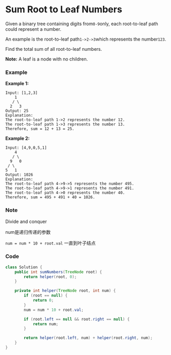 # Sum Root to Leaf Numbers

Given a binary tree containing digits from`0-9`only, each root-to-leaf path could represent a number.

An example is the root-to-leaf path`1->2->3`which represents the number`123`.

Find the total sum of all root-to-leaf numbers.

**Note:** A leaf is a node with no children.

### **Example**

**Example 1:**

```
Input: [1,2,3]
    1
   / \
  2   3
Output: 25
Explanation:
The root-to-leaf path 1->2 represents the number 12.
The root-to-leaf path 1->3 represents the number 13.
Therefore, sum = 12 + 13 = 25.
```

**Example 2:**

```
Input: [4,9,0,5,1]
    4
   / \
  9   0
 / \
5   1
Output: 1026
Explanation:
The root-to-leaf path 4->9->5 represents the number 495.
The root-to-leaf path 4->9->1 represents the number 491.
The root-to-leaf path 4->0 represents the number 40.
Therefore, sum = 495 + 491 + 40 = 1026.
```

### Note

Divide and conquer

num是递归传递的参数

`num = num * 10 + root.val`  一直到叶子结点

### Code

```java
class Solution {
    public int sumNumbers(TreeNode root) {
        return helper(root, 0);        
    }

    private int helper(TreeNode root, int num) {
        if (root == null) {
            return 0;
        }
        num = num * 10 + root.val;

        if (root.left == null && root.right == null) {
            return num;
        }

        return helper(root.left, num) + helper(root.right, num);
    }
}
```



